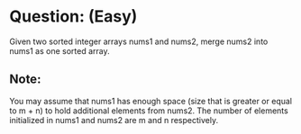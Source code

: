 # Question: (Easy)

Given two sorted integer arrays nums1 and nums2, merge nums2 into nums1 as one sorted array.

## Note:
You may assume that nums1 has enough space (size that is greater or equal to m + n) to hold additional elements from nums2. The number of elements initialized in nums1 and nums2 are m and n respectively.

